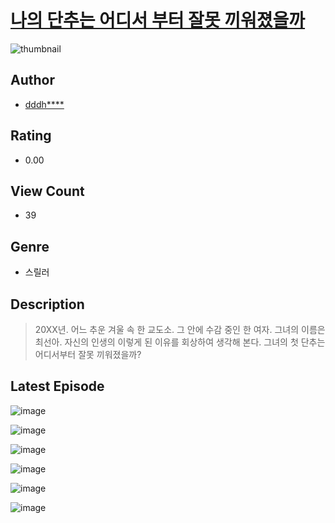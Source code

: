 # [나의 단추는 어디서 부터 잘못 끼워졌을까](https://comic.naver.com/challenge/list?titleId=810320)
![thumbnail](https://image-comic.pstatic.net/user_contents_data/challenge_comic/2023/05/23/313339/upload_4048847361439523888_480x623.jpeg)

## Author
- [dddh****](https://comic.naver.com/artistTitle?id=313339)

## Rating
- 0.00

## View Count
- 39

## Genre
- 스릴러

## Description
> 20XX년. 어느 추운 겨울 속 한 교도소. 그 안에 수감 중인 한 여자. 그녀의 이름은 최선아. 자신의 인생의 이렇게 된 이유를 회상하여 생각해 본다. 그녀의 첫 단추는 어디서부터 잘못 끼워졌을까?


## Latest Episode
![image](https://image-comic.pstatic.net/user_contents_data/challenge_comic/2023/05/23/313339/upload_7089335847206806116.jpeg)

![image](https://image-comic.pstatic.net/user_contents_data/challenge_comic/2023/05/23/313339/upload_7075497388876577073.jpeg)

![image](https://image-comic.pstatic.net/user_contents_data/challenge_comic/2023/05/23/313339/upload_3703142180330748004.jpeg)

![image](https://image-comic.pstatic.net/user_contents_data/challenge_comic/2023/05/23/313339/upload_3918806103356421433.jpeg)

![image](https://image-comic.pstatic.net/user_contents_data/challenge_comic/2023/05/23/313339/upload_3760897330618381411.jpeg)

![image](https://image-comic.pstatic.net/user_contents_data/challenge_comic/2023/05/23/313339/upload_3905524883344679737.jpeg)

